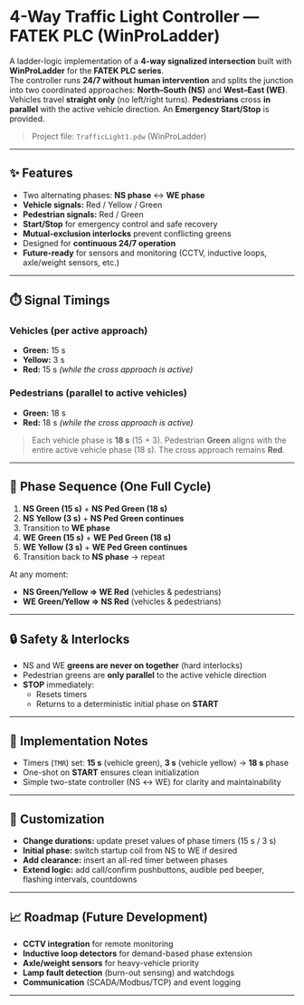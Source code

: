# 4-Way Traffic Light Controller — FATEK PLC (WinProLadder)

A ladder-logic implementation of a **4-way signalized intersection** built with **WinProLadder** for the **FATEK PLC series**.  
The controller runs **24/7 without human intervention** and splits the junction into two coordinated approaches: **North–South (NS)** and **West–East (WE)**. Vehicles travel **straight only** (no left/right turns). **Pedestrians** cross **in parallel** with the active vehicle direction. An **Emergency Start/Stop** is provided.

> Project file: `TrafficLight1.pdw` (WinProLadder)

---

## ✨ Features

- Two alternating phases: **NS phase** ↔ **WE phase**
- **Vehicle signals:** Red / Yellow / Green
- **Pedestrian signals:** Red / Green
- **Start/Stop** for emergency control and safe recovery
- **Mutual-exclusion interlocks** prevent conflicting greens
- Designed for **continuous 24/7 operation**
- **Future-ready** for sensors and monitoring (CCTV, inductive loops, axle/weight sensors, etc.)

---

## ⏱️ Signal Timings

### Vehicles (per active approach)
- **Green:** 15 s  
- **Yellow:** 3 s  
- **Red:** 15 s *(while the cross approach is active)*

### Pedestrians (parallel to active vehicles)
- **Green:** 18 s  
- **Red:** 18 s *(while the cross approach is active)*

> Each vehicle phase is **18 s** (15 + 3). Pedestrian **Green** aligns with the entire active vehicle phase (18 s). The cross approach remains **Red**.

---

## 🧭 Phase Sequence (One Full Cycle)

1. **NS Green (15 s)** + **NS Ped Green (18 s)**  
2. **NS Yellow (3 s)** + **NS Ped Green continues**  
3. Transition to **WE phase**  
4. **WE Green (15 s)** + **WE Ped Green (18 s)**  
5. **WE Yellow (3 s)** + **WE Ped Green continues**  
6. Transition back to **NS phase** → repeat

At any moment:
- **NS Green/Yellow ⇒ WE Red** (vehicles & pedestrians)  
- **WE Green/Yellow ⇒ NS Red** (vehicles & pedestrians)

---

## 🔒 Safety & Interlocks

- NS and WE **greens are never on together** (hard interlocks)  
- Pedestrian greens are **only parallel** to the active vehicle direction  
- **STOP** immediately:
  - Resets timers  
  - Returns to a deterministic initial phase on **START**

---

## 🧱 Implementation Notes

- Timers (`TMR`) set: **15 s** (vehicle green), **3 s** (vehicle yellow) → **18 s** phase
- One-shot on **START** ensures clean initialization
- Simple two-state controller (NS ↔ WE) for clarity and maintainability

---

## 🔧 Customization

- **Change durations:** update preset values of phase timers (15 s / 3 s)
- **Initial phase:** switch startup coil from NS to WE if desired
- **Add clearance:** insert an all-red timer between phases
- **Extend logic:** add call/confirm pushbuttons, audible ped beeper, flashing intervals, countdowns

---

## 📈 Roadmap (Future Development)

- **CCTV integration** for remote monitoring
- **Inductive loop detectors** for demand-based phase extension
- **Axle/weight sensors** for heavy-vehicle priority
- **Lamp fault detection** (burn-out sensing) and watchdogs
- **Communication** (SCADA/Modbus/TCP) and event logging

---
